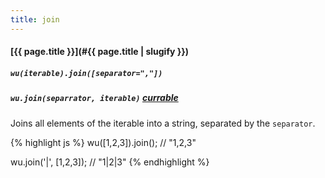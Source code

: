```yaml
---
title: join
---
```

#### [{{ page.title }}](#{{ page.title | slugify }})

##### `wu(iterable).join([separator=","])`

##### `wu.join(separrator, iterable)` *[currable](#curryable)*


Joins all elements of the iterable into a string, separated by the `separator`.

{% highlight js %}
wu([1,2,3]).join();
// "1,2,3"

wu.join('|', [1,2,3]);
// "1|2|3"
{% endhighlight %}
